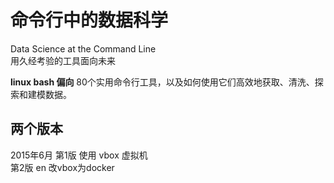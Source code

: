 # 命令行中的数据科学
Data Science at the Command Line  
用久经考验的工具面向未来  

**linux bash 偏向**
80个实用命令行工具，以及如何使用它们高效地获取、清洗、探索和建模数据。

## 两个版本
2015年6月 第1版 使用 vbox 虚拟机  
  第2版 en   改vbox为docker  



  

